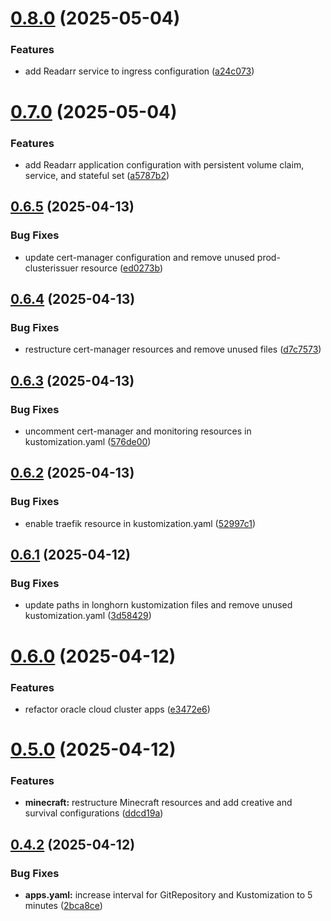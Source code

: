 # [0.8.0](https://github.com/binary-braids/kubernetes-homelab/compare/v0.7.0...v0.8.0) (2025-05-04)


### Features

* add Readarr service to ingress configuration ([a24c073](https://github.com/binary-braids/kubernetes-homelab/commit/a24c073aaa2680dec966323b582d1fc231dbe6fd))



# [0.7.0](https://github.com/binary-braids/kubernetes-homelab/compare/v0.6.5...v0.7.0) (2025-05-04)


### Features

* add Readarr application configuration with persistent volume claim, service, and stateful set ([a5787b2](https://github.com/binary-braids/kubernetes-homelab/commit/a5787b211c009f947c34593ee05b27c57e4017a3))



## [0.6.5](https://github.com/binary-braids/kubernetes-homelab/compare/v0.6.4...v0.6.5) (2025-04-13)


### Bug Fixes

* update cert-manager configuration and remove unused prod-clusterissuer resource ([ed0273b](https://github.com/binary-braids/kubernetes-homelab/commit/ed0273b4669ee626bb76dd42577ca8d27f1c7b99))



## [0.6.4](https://github.com/binary-braids/kubernetes-homelab/compare/v0.6.3...v0.6.4) (2025-04-13)


### Bug Fixes

* restructure cert-manager resources and remove unused files ([d7c7573](https://github.com/binary-braids/kubernetes-homelab/commit/d7c7573cfdd012130f46c35ccf0d517675687c12))



## [0.6.3](https://github.com/binary-braids/kubernetes-homelab/compare/v0.6.2...v0.6.3) (2025-04-13)


### Bug Fixes

* uncomment cert-manager and monitoring resources in kustomization.yaml ([576de00](https://github.com/binary-braids/kubernetes-homelab/commit/576de0027c458e67a1550d22a0391664b6b19256))



## [0.6.2](https://github.com/binary-braids/kubernetes-homelab/compare/v0.6.1...v0.6.2) (2025-04-13)


### Bug Fixes

* enable traefik resource in kustomization.yaml ([52997c1](https://github.com/binary-braids/kubernetes-homelab/commit/52997c1dc0e640b41187bd0daeb381868d11e631))



## [0.6.1](https://github.com/binary-braids/kubernetes-homelab/compare/v0.6.0...v0.6.1) (2025-04-12)


### Bug Fixes

* update paths in longhorn kustomization files and remove unused kustomization.yaml ([3d58429](https://github.com/binary-braids/kubernetes-homelab/commit/3d58429e6894e78901eff9609172cc838dcfc558))



# [0.6.0](https://github.com/binary-braids/kubernetes-homelab/compare/v0.5.0...v0.6.0) (2025-04-12)


### Features

* refactor oracle cloud cluster apps ([e3472e6](https://github.com/binary-braids/kubernetes-homelab/commit/e3472e69fdd062de71cfe49b8a6149b739047a2a))



# [0.5.0](https://github.com/binary-braids/kubernetes-homelab/compare/v0.4.2...v0.5.0) (2025-04-12)


### Features

* **minecraft:** restructure Minecraft resources and add creative and survival configurations ([ddcd19a](https://github.com/binary-braids/kubernetes-homelab/commit/ddcd19a66d86a262ea44db6beb0860103448c2a2))



## [0.4.2](https://github.com/binary-braids/kubernetes-homelab/compare/v0.4.1...v0.4.2) (2025-04-12)


### Bug Fixes

* **apps.yaml:** increase interval for GitRepository and Kustomization to 5 minutes ([2bca8ce](https://github.com/binary-braids/kubernetes-homelab/commit/2bca8ce25af764d0838a0ecdc87e270d77a2b1cb))



